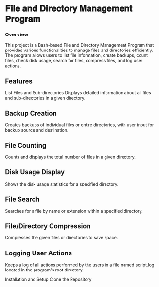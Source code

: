 # 𝐅𝐢𝐥𝐞 𝐚𝐧𝐝 𝐃𝐢𝐫𝐞𝐜𝐭𝐨𝐫𝐲 𝐌𝐚𝐧𝐚𝐠𝐞𝐦𝐞𝐧𝐭 𝐏𝐫𝐨𝐠𝐫𝐚𝐦
### Overview
This project is a Bash-based File and Directory Management Program that provides various functionalities to manage files and directories efficiently. The program allows users to list file information, create backups, count files, check disk usage, search for files, compress files, and log user actions.

## Features
List Files and Sub-directories
Displays detailed information about all files and sub-directories in a given directory.

## Backup Creation
Creates backups of individual files or entire directories, with user input for backup source and destination.

## File Counting
Counts and displays the total number of files in a given directory.

## Disk Usage Display
Shows the disk usage statistics for a specified directory.

## File Search
Searches for a file by name or extension within a specified directory.

## File/Directory Compression
Compresses the given files or directories to save space.

## Logging User Actions
Keeps a log of all actions performed by the users in a file named script.log located in the program's root directory.

Installation and Setup
Clone the Repository
